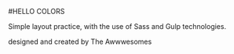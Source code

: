 #HELLO COLORS

Simple layout practice, with the use of Sass and Gulp technologies.

designed and created by The Awwwesomes
